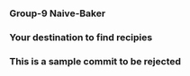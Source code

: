 ### Group-9 Naive-Baker

### Your destination to find recipies

### This is a sample commit to be rejected